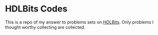 # HDLBits Codes

This is a repo of my answer to problems sets on [HDLBits](https://hdlbits.01xz.net/wiki/Main_Page). Only problems I thought worthy collecting are collected. 
